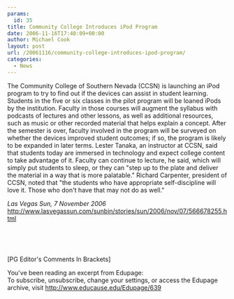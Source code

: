 ```yaml
---
params:
  id: 35
title: Community College Introduces iPod Program
date: 2006-11-16T17:40:09+00:00
author: Michael Cook
layout: post
url: /20061116/community-college-introduces-ipod-program/
categories:
  - News
---
```

<p align="left">
  <p align="left">
    The Community College of Southern Nevada (CCSN) is launching an iPod program to try to find out if the devices can assist in student learning. Students in the five or six classes in the pilot program will be loaned iPods by the institution. Faculty in those courses will augment the syllabus with podcasts of lectures and other lessons, as well as additional resources, such as music or other recorded material that helps explain a concept. After the semester is over, faculty involved in the program will be surveyed on whether the devices improved student outcomes; if so, the program is likely to be expanded in later terms. Lester Tanaka, an instructor at CCSN, said that students today are immersed in technology and expect college content to take advantage of it. Faculty can continue to lecture, he said, which will simply put students to sleep, or they can "step up to the plate and deliver the material in a way that is more palatable." Richard Carpenter, president of CCSN, noted that "the students who have appropriate self-discipline will love it. Those who don't have that may not do as well."
  </p>

  <p align="left">
    <em>Las Vegas Sun, 7 November 2006</em><br /> <a href="http://www.lasvegassun.com/sunbin/stories/sun/2006/nov/07/566678255.html%20" target="_blank">http://www.lasvegassun.com/sunbin/stories/sun/2006/nov/07/566678255.html </a>
  </p>

  <p align="left">
    &nbsp;
  </p>

  <p align="left">
    &nbsp;
  </p>

  <p align="left">
    [PG Editor's Comments In Brackets]
  </p>

  <p align="left">
    <p align="left">
      You've been reading an excerpt from Edupage:<br /> To subscribe, unsubscribe, change your settings, or access the Edupage archive, visit <a href="http://www.educause.edu/Edupage/639" target="_blank">http://www.educause.edu/Edupage/639</a>
    </p>

